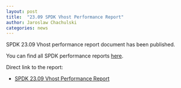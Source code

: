 ```yaml
---
layout: post
title:  "23.09 SPDK Vhost Performance Report"
author: Jaroslaw Chachulski
categories: news
---
```


SPDK 23.09 Vhost performance report document has been published.

You can find all SPDK performance reports [here](https://spdk.io/doc/performance_reports.html).

Direct link to the report:

- [SPDK 23.09 Vhost Performance Report](https://review.spdk.io/download/performance-reports/SPDK_vhost_perf_report_2309.pdf)
